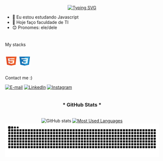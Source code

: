 <div align = "center">
 <a href="https://git.io/typing-svg"><img src="https://readme-typing-svg.demolab.com?  font=Fira+Code&pause=1000&width=435&lines=Hello!+Welcome+to+my+profile+%3A)" alt="Typing SVG" />
 </a>
</div>

- 📓 Eu estou estudando Javascript
- 🏫 Hoje faço faculdade de TI
- 😊 Pronomes: ele/dele

#

My stacks

<div style="display: inline_block"><br>
  <img align="center" alt="HTML" height="30" width="40"   src="https://raw.githubusercontent.com/devicons/devicon/master/icons/html5/html5-original.svg">
  <img align="center" alt="CSS" height="30" width="40" src="https://raw.githubusercontent.com/devicons/devicon/master/icons/css3/css3-original.svg">
</div>

<br>
 
Contact me :)
 
[![E-mail](https://img.shields.io/badge/-Email-000?style=for-the-badge&logo=microsoft-outlook&logoColor=FF00F6&color:FFF)](p.abenini05@gmail.com)
[![LinkedIn](https://img.shields.io/badge/-LinkedIn-000?style=for-the-badge&logo=linkedin&logoColor=FF00F6&color:FFF)](https://www.linkedin.com/in/pedro-benini-75024833a/)
[![Instagram](https://img.shields.io/badge/-Instagram-000?style=for-the-badge&logo=instagram&logoColor=FF00F6&color:FFF)](https://www.instagram.com/pabenini1/)

#

<div style="text-align: center;" align="center">
  <h3>* GitHub Stats *</h3>
  <br>
  <img src="https://github-readme-stats-git-masterrstaa-rickstaa.vercel.app/api?username=pabenini&hide_title=true&show_icons=true&include_all_commits=false&count_private=true&line_height=25&hide=issues&bg_color=000&title_color=FF00F6&text_color=FFF&border_radius=3&border_color=36123c&icon_color=FF00F6&theme=jolly" alt="GitHub stats">

  <a href="https://github.com/pabenini/github-readme-stats">
    <img src="https://github-readme-stats-git-masterrstaa-rickstaa.vercel.app/api/top-langs/?username=pabenini&line_height=10&card_width=290&layout=compact&hide_title=false&count_private=true&langs_count=4&show_icons=true&title_color=FF00F6&hide=html,scss,less&bg_color=000&text_color=8B8B8B&border_radius=3&border_color=561760&count_private=true" alt="Most Used Languages">
  </a>
</div>

<picture align="center">
  <source media="(prefers-color-scheme: dark)" srcset="https://raw.githubusercontent.com/pabenini/pabenini/output/github-contribution-grid-snake-dark.svg">
  <source media="(prefers-color-scheme: light)" srcset="https://raw.githubusercontent.com/pabenini/pabenini/output/github-contribution-grid-snake-dark.svg">
  <img align="center" alt="github contribution grid snake animation" src="https://raw.githubusercontent.com/pabenini/pabenini/output/github-contribution-grid-snake.svg">
</picture>
